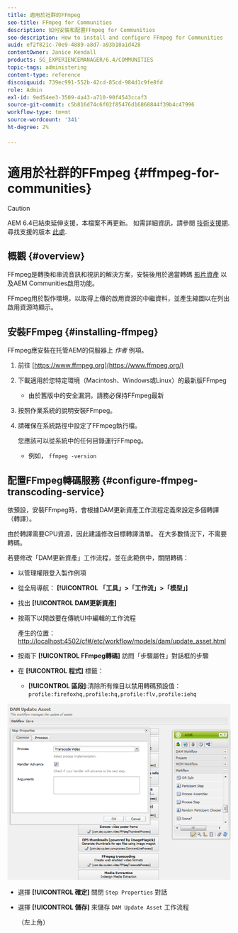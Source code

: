 ```yaml
---
title: 適用於社群的FFmpeg
seo-title: FFmpeg for Communities
description: 如何安裝和配置FFmpeg for Communities
seo-description: How to install and configure FFmpeg for Communities
uuid: ef2f821c-70e9-4889-a8d7-a93b10a1d428
contentOwner: Janice Kendall
products: SG_EXPERIENCEMANAGER/6.4/COMMUNITIES
topic-tags: administering
content-type: reference
discoiquuid: 739ec991-552b-42cd-85cd-984d1c9fe8fd
role: Admin
exl-id: 9ed54ee3-3509-4a43-a710-90f4543ccaf3
source-git-commit: c5b816d74c6f02f85476d16868844f39b4c47996
workflow-type: tm+mt
source-wordcount: '341'
ht-degree: 2%

---
```


# 適用於社群的FFmpeg {#ffmpeg-for-communities}

>[!CAUTION]
>
>AEM 6.4已結束延伸支援，本檔案不再更新。 如需詳細資訊，請參閱 [技術支援期](https://helpx.adobe.com//tw/support/programs/eol-matrix.html). 尋找支援的版本 [此處](https://experienceleague.adobe.com/docs/).

## 概觀 {#overview}

FFmpeg是轉換和串流音訊和視訊的解決方案，安裝後用於適當轉碼 [影片資產](../../help/sites-authoring/default-components-foundation.md#video) 以及AEM Communities啟用功能。

FFmpeg用於製作環境，以取得上傳的啟用資源的中繼資料，並產生縮圖以在列出啟用資源時顯示。

## 安裝FFmpeg {#installing-ffmpeg}

FFmpeg應安裝在托管AEM的伺服器上 *作者* 例項。

1. 前往 [https://www.ffmpeg.org](https://www.ffmpeg.org/)
1. 下載適用於您特定環境（Macintosh、Windows或Linux）的最新版FFmpeg

   * 由於舊版中的安全漏洞，請務必保持FFmpeg最新

1. 按照作業系統的說明安裝FFmpeg。

1. 請確保在系統路徑中設定了FFmpeg執行檔。

   您應該可以從系統中的任何目錄運行FFmpeg。

   * 例如， `ffmpeg -version`

## 配置FFmpeg轉碼服務 {#configure-ffmpeg-transcoding-service}

依預設，安裝FFmpeg時，會根據DAM更新資產工作流程定義來設定多個轉譯（轉譯）。

由於轉譯需要CPU資源，因此建議修改目標轉譯清單。 在大多數情況下，不需要轉碼。

若要修改「DAM更新資產」工作流程，並在此範例中，關閉轉碼：

* 以管理權限登入製作例項
* 從全局導航： **[!UICONTROL 「工具」>「工作流」>「模型」]**
* 找出 **[!UICONTROL DAM更新資產]**
* 按兩下以開啟要在傳統UI中編輯的工作流程

   產生的位置： [http://localhost:4502/cf#/etc/workflow/models/dam/update_asset.html](http://localhost:4502/cf#/etc/workflow/models/dam/update_asset.html)

* 按兩下 **[!UICONTROL FFmpeg轉碼]** 訪問「步驟屬性」對話框的步驟
* 在 **[!UICONTROL 程式]** 標籤：

   * **[!UICONTROL 區段]**:清除所有條目以禁用轉碼預設值： `profile:firefoxhq,profile:hq,profile:flv,profile:iehq`

![chlimage_1-372](assets/chlimage_1-372.png)

* 選擇 **[!UICONTROL 確定]** 關閉 `Step Properties` 對話

* 選擇 **[!UICONTROL 儲存]** 來儲存 `DAM Update Asset` 工作流程

   （左上角）
